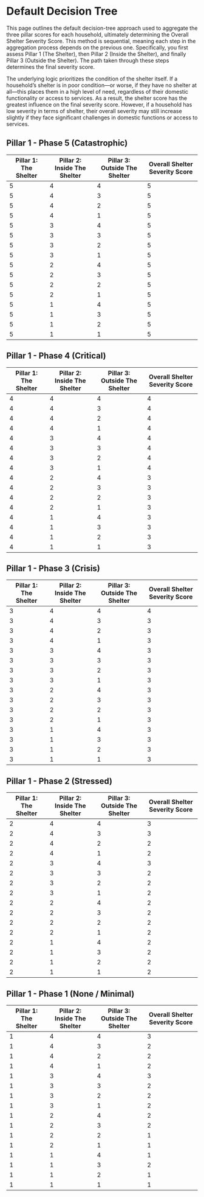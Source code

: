 # Default Decision Tree

This page outlines the default decision-tree approach used to aggregate the three pillar scores for each household, ultimately determining the Overall Shelter Severity Score. This method is sequential, meaning each step in the aggregation process depends on the previous one. Specifically, you first assess Pillar 1 (The Shelter), then Pillar 2 (Inside the Shelter), and finally Pillar 3 (Outside the Shelter). The path taken through these steps determines the final severity score.

The underlying logic prioritizes the condition of the shelter itself. If a household’s shelter is in poor condition—or worse, if they have no shelter at all—this places them in a high level of need, regardless of their domestic functionality or access to services. As a result, the shelter score has the greatest influence on the final severity score. However, if a household has low severity in terms of shelter, their overall severity may still increase slightly if they face significant challenges in domestic functions or access to services.

## Pillar 1 - Phase 5 (Catastrophic)


| Pillar 1: The Shelter | Pillar 2: Inside The Shelter | Pillar 3: Outside The Shelter | Overall Shelter Severity Score |
|-----------------------|----------------------------|-----------------------------|--------------------------------|
| 5                     | 4                          | 4                           | 5                              |
| 5                     | 4                          | 3                           | 5                              |
| 5                     | 4                          | 2                           | 5                              |
| 5                     | 4                          | 1                           | 5                              |
| 5                     | 3                          | 4                           | 5                              |
| 5                     | 3                          | 3                           | 5                              |
| 5                     | 3                          | 2                           | 5                              |
| 5                     | 3                          | 1                           | 5                              |
| 5                     | 2                          | 4                           | 5                              |
| 5                     | 2                          | 3                           | 5                              |
| 5                     | 2                          | 2                           | 5                              |
| 5                     | 2                          | 1                           | 5                              |
| 5                     | 1                          | 4                           | 5                              |
| 5                     | 1                          | 3                           | 5                              |
| 5                     | 1                          | 2                           | 5                              |
| 5                     | 1                          | 1                           | 5                              |


## Pillar 1  - Phase 4 (Critical)


| Pillar 1: The Shelter | Pillar 2: Inside The Shelter | Pillar 3: Outside The Shelter | Overall Shelter Severity Score |
|-----------------------|----------------------------|-----------------------------|--------------------------------|
| 4                     | 4                          | 4                           | 4                              |
| 4                     | 4                          | 3                           | 4                              |
| 4                     | 4                          | 2                           | 4                              |
| 4                     | 4                          | 1                           | 4                              |
| 4                     | 3                          | 4                           | 4                              |
| 4                     | 3                          | 3                           | 4                              |
| 4                     | 3                          | 2                           | 4                              |
| 4                     | 3                          | 1                           | 4                              |
| 4                     | 2                          | 4                           | 3                              |
| 4                     | 2                          | 3                           | 3                              |
| 4                     | 2                          | 2                           | 3                              |
| 4                     | 2                          | 1                           | 3                              |
| 4                     | 1                          | 4                           | 3                              |
| 4                     | 1                          | 3                           | 3                              |
| 4                     | 1                          | 2                           | 3                              |
| 4                     | 1                          | 1                           | 3                              |


## Pillar 1 - Phase 3 (Crisis)

| Pillar 1: The Shelter | Pillar 2: Inside The Shelter | Pillar 3: Outside The Shelter | Overall Shelter Severity Score |
|-----------------------|----------------------------|-----------------------------|--------------------------------|
| 3                     | 4                          | 4                           | 4                              |
| 3                     | 4                          | 3                           | 3                              |
| 3                     | 4                          | 2                           | 3                              |
| 3                     | 4                          | 1                           | 3                              |
| 3                     | 3                          | 4                           | 3                              |
| 3                     | 3                          | 3                           | 3                              |
| 3                     | 3                          | 2                           | 3                              |
| 3                     | 3                          | 1                           | 3                              |
| 3                     | 2                          | 4                           | 3                              |
| 3                     | 2                          | 3                           | 3                              |
| 3                     | 2                          | 2                           | 3                              |
| 3                     | 2                          | 1                           | 3                              |
| 3                     | 1                          | 4                           | 3                              |
| 3                     | 1                          | 3                           | 3                              |
| 3                     | 1                          | 2                           | 3                              |
| 3                     | 1                          | 1                           | 3                              |


## Pillar 1 - Phase 2 (Stressed)

| Pillar 1: The Shelter | Pillar 2: Inside The Shelter | Pillar 3: Outside The Shelter | Overall Shelter Severity Score |
|-----------------------|----------------------------|-----------------------------|--------------------------------|
| 2                     | 4                          | 4                           | 3                              |
| 2                     | 4                          | 3                           | 3                              |
| 2                     | 4                          | 2                           | 2                              |
| 2                     | 4                          | 1                           | 2                              |
| 2                     | 3                          | 4                           | 3                              |
| 2                     | 3                          | 3                           | 2                              |
| 2                     | 3                          | 2                           | 2                              |
| 2                     | 3                          | 1                           | 2                              |
| 2                     | 2                          | 4                           | 2                              |
| 2                     | 2                          | 3                           | 2                              |
| 2                     | 2                          | 2                           | 2                              |
| 2                     | 2                          | 1                           | 2                              |
| 2                     | 1                          | 4                           | 2                              |
| 2                     | 1                          | 3                           | 2                              |
| 2                     | 1                          | 2                           | 2                              |
| 2                     | 1                          | 1                           | 2                              |


## Pillar 1 - Phase 1 (None / Minimal)

| Pillar 1: The Shelter | Pillar 2: Inside The Shelter | Pillar 3: Outside The Shelter | Overall Shelter Severity Score |
|-----------------------|----------------------------|-----------------------------|--------------------------------|
| 1                     | 4                          | 4                           | 3                              |
| 1                     | 4                          | 3                           | 2                              |
| 1                     | 4                          | 2                           | 2                              |
| 1                     | 4                          | 1                           | 2                              |
| 1                     | 3                          | 4                           | 3                              |
| 1                     | 3                          | 3                           | 2                              |
| 1                     | 3                          | 2                           | 2                              |
| 1                     | 3                          | 1                           | 2                              |
| 1                     | 2                          | 4                           | 2                              |
| 1                     | 2                          | 3                           | 2                              |
| 1                     | 2                          | 2                           | 1                              |
| 1                     | 2                          | 1                           | 1                              |
| 1                     | 1                          | 4                           | 1                              |
| 1                     | 1                          | 3                           | 2                              |
| 1                     | 1                          | 2                           | 1                              |
| 1                     | 1                          | 1                           | 1                              |


